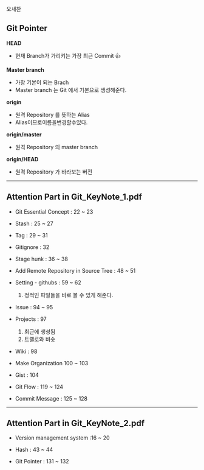 오새찬

## Git Pointer

**HEAD**
  - 현재 Branch가 가리키는 가장 최근 Commit :+1:

**Master branch**
  - 가장 기본이 되는 Brach
  - Master branch 는 Git 에서 기본으로 생성해준다.
    
**origin**
  - 원격 Repository 를 뜻하는 Alias
  - Alias이므로이름을변경할수있다.
    
**origin/master**
  - 원격 Repository 의 master branch

**origin/HEAD**
  - 원격 Repository 가 바라보는 버전  
    
---

## Attention Part in Git_KeyNote_1.pdf

* Git Essential Concept : 22 ~ 23

* Stash : 25 ~ 27 

* Tag : 29 ~ 31

* Gitignore : 32

* Stage hunk : 36 ~ 38

* Add Remote Repository in Source Tree : 48 ~ 51

* Setting - githubs : 59 ~ 62
    1. 정적인 파일들을 바로 볼 수 있게 해준다.

* Issue : 94 ~ 95

* Projects : 97
    1. 최근에 생성됨
    2. 트렐로와 비슷

* Wiki : 98

* Make Organization 100 ~ 103

* Gist : 104 

* Git Flow : 119 ~ 124

* Commit Message  : 125 ~ 128

--- 

## Attention Part in Git_KeyNote_2.pdf

* Version management system :16 ~ 20

* Hash : 43 ~ 44

* Git Pointer : 131 ~ 132




